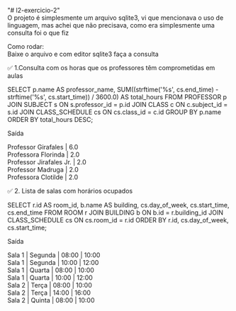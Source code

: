 "# l2-exercicio-2" </br>
O projeto é simplesmente um arquivo sqlite3, vi que mencionava o uso de linguagem, mas achei que não precisava, como era simplesmente
uma consulta foi o que fiz</br>

Como rodar:</br>
  Baixe o arquivo e com editor sqlite3 faça a consulta </br>

 ✅  1.Consulta com os horas que os professores têm comprometidas em aulas</br>

 SELECT
    p.name AS professor_name,
    SUM((strftime('%s', cs.end_time) - strftime('%s', cs.start_time)) / 3600.0) AS total_hours
FROM
    PROFESSOR p
        JOIN
    SUBJECT s ON s.professor_id = p.id
        JOIN
    CLASS c ON c.subject_id = s.id
        JOIN
    CLASS_SCHEDULE cs ON cs.class_id = c.id
GROUP BY
    p.name
ORDER BY
    total_hours DESC;


Saída</br>

Professor Girafales     | 6.0</br>
Professora Florinda     | 2.0</br>
Professor Jirafales Jr. | 2.0</br>
Professor Madruga       | 2.0</br>
Professora Clotilde     | 2.0</br>


✅ 2. Lista de salas com horários ocupados</br>

SELECT 
    r.id AS room_id,
    b.name AS building,
    cs.day_of_week,
    cs.start_time,
    cs.end_time
FROM 
    ROOM r
JOIN 
    BUILDING b ON b.id = r.building_id
JOIN 
    CLASS_SCHEDULE cs ON cs.room_id = r.id
ORDER BY 
    r.id, cs.day_of_week, cs.start_time;
    
Saída</br>

Sala 1 | Segunda   | 08:00 | 10:00</br>
Sala 1 | Segunda   | 10:00 | 12:00</br>
Sala 1 | Quarta    | 08:00 | 10:00</br>
Sala 1 | Quarta    | 10:00 | 12:00</br>
Sala 2 | Terça     | 08:00 | 10:00</br>
Sala 2 | Terça     | 14:00 | 16:00</br>
Sala 2 | Quinta    | 08:00 | 10:00</br>


